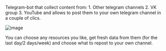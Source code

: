 Telegram-bot that collect content from:
    1. Other telegram channels
    2. VK group
    3. YouTube
and allows to post them to your own telegram channel in a couple of clics.

![image](https://github.com/alexxandra-u/telegram_channel_moderator/assets/90149266/aba725a6-3c4c-4b20-89cf-d33a40aa6041)

You can choose any resources you like, get fresh data from them (for the last day/2 days/week) and choose what to repost to your own channel.
